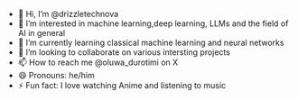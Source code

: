 - 👋 Hi, I’m @drizzletechnova
- 👀 I’m interested in machine learning,deep learning, LLMs and the field of AI in general 
- 🌱 I’m currently learning classical machine learning and neural networks
- 💞️ I’m looking to collaborate on various intersting projects
- 📫 How to reach me @oluwa_durotimi on X
- 😄 Pronouns: he/him
- ⚡ Fun fact: I love watching Anime and listening to music

<!---
drizzletechnova/drizzletechnova is a ✨ special ✨ repository because its `README.md` (this file) appears on your GitHub profile.
You can click the Preview link to take a look at your changes.
--->
